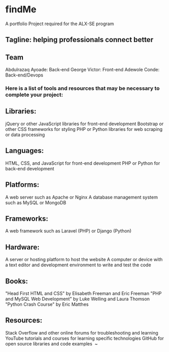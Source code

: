 # findMe
A portfolio Project required for the ALX-SE program

## Tagline: helping professionals connect better

## Team
Abdulrazaq Ayoade: Back-end
George Victor: Front-end
Adewole Conde: Back-end/Devops

### Here is a list of tools and resources that may be necessary to complete your project:

## Libraries:
jQuery or other JavaScript libraries for front-end development
Bootstrap or other CSS frameworks for styling
PHP or Python libraries for web scraping or data processing

## Languages:
HTML, CSS, and JavaScript for front-end development
PHP or Python for back-end development

## Platforms:
A web server such as Apache or Nginx
A database management system such as MySQL or MongoDB

## Frameworks:
A web framework such as Laravel (PHP) or Django (Python)

## Hardware:
A server or hosting platform to host the website
A computer or device with a text editor and development environment to write and test the code

## Books:
"Head First HTML and CSS" by Elisabeth Freeman and Eric Freeman
"PHP and MySQL Web Development" by Luke Welling and Laura Thomson
"Python Crash Course" by Eric Matthes

## Resources:
Stack Overflow and other online forums for troubleshooting and learning
YouTube tutorials and courses for learning specific technologies
GitHub for open source libraries and code examples 
~                                                  
